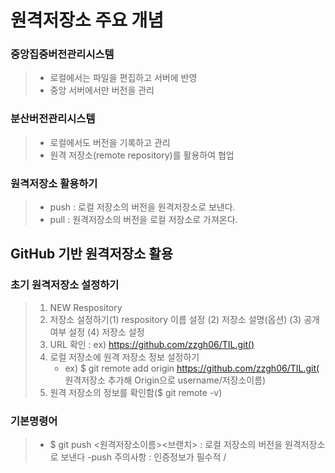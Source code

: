 
# 원격저장소 주요 개념
 ### 중앙집중버전관리시스템
 > - 로컬에서는 파일을 편집하고 서버에 반영
 > - 중앙 서버에서만 버전을 관리

 ### 분산버전관리시스템
 > - 로컬에서도 버전을 기록하고 관리
 > - 원격 저장소(remote repository)를 활용하여 협업

 ### 원격저장소 활용하기
 > - push : 로컬 저장소의 버전을 원격저장소로 보낸다.
 > - pull : 원격저장소의 버전을 로컬 저장소로 가져온다.

## GitHub 기반 원격저장소 활용
### 초기 원격저장소 설정하기
> 1) NEW Respository
> 2) 저장소 설정하기(1) respository 이름 설정 (2) 저장소 설명(옵션) (3) 공개여부 설정 (4) 저장소 설정
> 3) URL 확인 : ex) https://github.com/zzgh06/TIL.git()
> 4) 로컬 저장소에 원격 저장소 정보 설정하기
>     - ex) $ git remote add origin https://github.com/zzgh06/TIL.git( 원격저장소 추가해 Origin으로 username/저장소이름)
> 5) 원격 저장소의 정보를 확인함($ git remote -v)

### 기본명령어
> - $ git push <원격저장소이름><브랜치> : 로컬 저장소의 버전을 원격저장소로 보낸다
>   -push 주의사항 : 인증정보가 필수적 / 